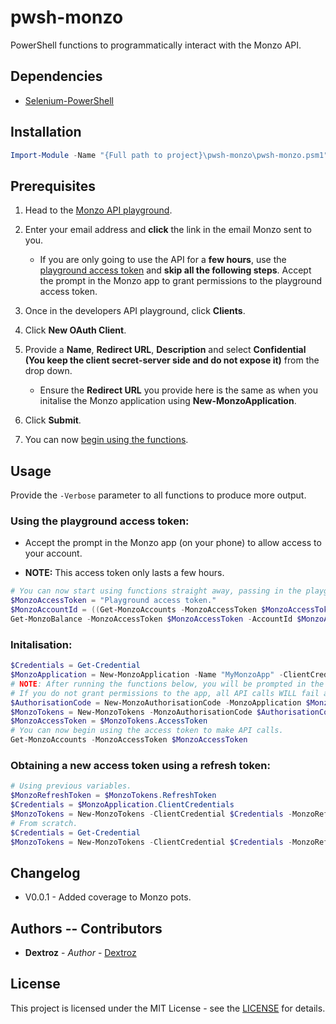 # pwsh-monzo
PowerShell functions to programmatically interact with the Monzo API.

## Dependencies

* [Selenium-PowerShell](https://github.com/adamdriscoll/selenium-powershell)

## Installation

```powershell
Import-Module -Name "{Full path to project}\pwsh-monzo\pwsh-monzo.psm1" -Verbose
```

## Prerequisites

1. Head to the [Monzo API playground](https://developers.monzo.com/api/playground).

2. Enter your email address and **click** the link in the email Monzo sent to you.

    - If you are only going to use the API for a **few hours**, use the [playground access token](#Using-the-playground-access-token) and **skip all the following steps**. Accept the prompt in the Monzo app to grant permissions to the playground access token.

3. Once in the developers API playground, click **Clients**.

4. Click **New OAuth Client**.

5. Provide a **Name**, **Redirect URL**, **Description** and select **Confidential (You keep the client secret-server side and do not expose it)** from the drop down.

    - Ensure the **Redirect URL** you provide here is the same as when you initalise the Monzo application using **New-MonzoApplication**.

6. Click **Submit**.

7. You can now [begin using the functions](#Initalisation).


## Usage

Provide the `-Verbose` parameter to all functions to produce more output.

### Using the playground access token:

* Accept the prompt in the Monzo app (on your phone) to allow access to your account.

* **NOTE:** This access token only lasts a few hours.

```powershell
# You can now start using functions straight away, passing in the playground access token.
$MonzoAccessToken = "Playground access token."
$MonzoAccountId = ((Get-MonzoAccounts -MonzoAccessToken $MonzoAccessToken).Accounts | Select-Object -First 1).id
Get-MonzoBalance -MonzoAccessToken $MonzoAccessToken -AccountId $MonzoAccountId
```

### Initalisation:

```powershell
$Credentials = Get-Credential
$MonzoApplication = New-MonzoApplication -Name "MyMonzoApp" -ClientCredential $Credentials -RedirectUri "https://localhost:8888/oauth/callback"
# NOTE: After running the functions below, you will be prompted in the Monzo app to provide this app with account permissions.
# If you do not grant permissions to the app, all API calls WILL fail and you won't be able to retrieve an access token.
$AuthorisationCode = New-MonzoAuthorisationCode -MonzoApplication $MonzoApplication -Email "foobar@somemail.com"
$MonzoTokens = New-MonzoTokens -MonzoAuthorisationCode $AuthorisationCode
$MonzoAccessToken = $MonzoTokens.AccessToken
# You can now begin using the access token to make API calls.
Get-MonzoAccounts -MonzoAccessToken $MonzoAccessToken
```

### Obtaining a new access token using a refresh token:

```powershell
# Using previous variables.
$MonzoRefreshToken = $MonzoTokens.RefreshToken
$Credentials = $MonzoApplication.ClientCredentials
$MonzoTokens = New-MonzoTokens -ClientCredential $Credentials -MonzoRefreshToken $MonzoRefreshToken -RefreshToken
# From scratch.
$Credentials = Get-Credential
$MonzoTokens = New-MonzoTokens -ClientCredential $Credentials -MonzoRefreshToken $MonzoRefreshToken -RefreshToken
```

## Changelog

* V0.0.1 - Added coverage to Monzo pots.

## Authors -- Contributors

* **Dextroz** - *Author* - [Dextroz](https://github.com/Dextroz)

## License
This project is licensed under the MIT License - see the [LICENSE](LICENSE) for details.
